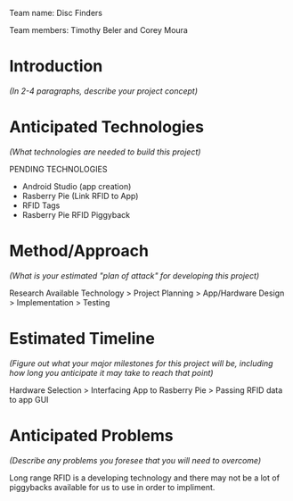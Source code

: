 Team name: Disc Finders

Team members: Timothy Beler and Corey Moura

# Introduction
*(In 2-4 paragraphs, describe your project concept)*

# Anticipated Technologies
*(What technologies are needed to build this project)*

PENDING TECHNOLOGIES
* Android Studio (app creation)
* Rasberry Pie (Link RFID to App)
* RFID Tags
* Rasberry Pie RFID Piggyback

# Method/Approach
*(What is your estimated "plan of attack" for developing this project)*

Research Available Technology > Project Planning > App/Hardware Design > Implementation > Testing

# Estimated Timeline
*(Figure out what your major milestones for this project will be, including how long you anticipate it may take to reach that point)*

Hardware Selection > Interfacing App to Rasberry Pie > Passing RFID data to app GUI

# Anticipated Problems
*(Describe any problems you foresee that you will need to overcome)*

Long range RFID is a developing technology and there may not be a lot of piggybacks available for us to use in order to impliment.








